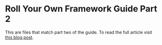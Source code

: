 Roll Your Own Framework Guide Part 2
====================================

This are files that match part two of the guide. To read the full article visit [this blog post](http://jamessteel.co.uk/blog/roll-your-own-framework-part-2 "Roll Your Own Framework Part 2").